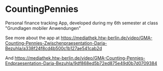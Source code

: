# CountingPennies
Personal finance tracking App, developed during my 6th semester at class "Grundlagen mobiler Anwendungen"  

See more about the app at 
https://mediathek.htw-berlin.de/video/GMA-Counting-Pennies-Zwischenpraesentation-Daria-Bezuhla/a338f24f8cd4b500c1b127ae541cab2d 

And https://mediathek.htw-berlin.de/video/GMA-Counting-Pennies-Endpraesentation-Daria-Bezuhla/9df868ed5b72ed875e49d0b7d0709384 

